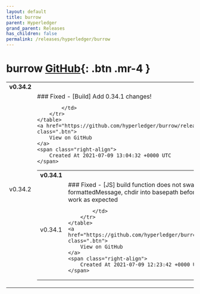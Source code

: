 ```yaml
---
layout: default
title: burrow
parent: Hyperledger
grand_parent: Releases
has_children: false
permalink: /releases/hyperledger/burrow
---
```


# burrow <span class="fs-3 right-align">[GitHub](https://github.com/hyperledger/burrow){: .btn .mr-4 }</span>


<div>
    <table>
        <tr>
            <td colspan="2">
                <b>
                    v0.34.2
                </b>
            </td>
        </tr>
        <tr>
            <td>
                <span class="chip">
                    v0.34.2
                </span>
            </td>
            <td>
                ### Fixed
- [Build] Add 0.34.1 changes!



            </td>
        </tr>
    </table>
    <a href="https://github.com/hyperledger/burrow/releases/tag/v0.34.2" class=".btn">
        View on GitHub
    </a>
    <span class="right-align">
        Created At 2021-07-09 13:04:32 +0000 UTC
    </span>
</div>

<div>
    <table>
        <tr>
            <td colspan="2">
                <b>
                    v0.34.1
                </b>
            </td>
        </tr>
        <tr>
            <td>
                <span class="chip">
                    v0.34.1
                </span>
            </td>
            <td>
                ### Fixed
- [JS] build function does not swallow errors without a formattedMessage, chdir into basepath before build so solc imports work as expected



            </td>
        </tr>
    </table>
    <a href="https://github.com/hyperledger/burrow/releases/tag/v0.34.1" class=".btn">
        View on GitHub
    </a>
    <span class="right-align">
        Created At 2021-07-09 12:23:42 +0000 UTC
    </span>
</div>

